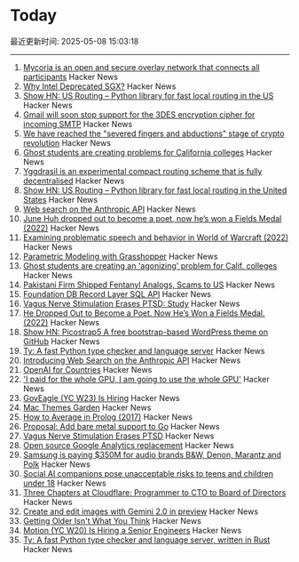 # Today

最近更新时间: 2025-05-08 15:03:18

--- 
1. [Mycoria is an open and secure overlay network that connects all participants](https://mycoria.org/) Hacker News
2. [Why Intel Deprecated SGX?](https://hardenedvault.net/blog/2022-01-15-sgx-deprecated/) Hacker News
3. [Show HN: US Routing – Python library for fast local routing in the US](https://github.com/ivanbelenky/us-routing) Hacker News
4. [Gmail will soon stop support for the 3DES encryption cipher for incoming SMTP](https://workspaceupdates.googleblog.com/2025/05/update-for-gmail-support-for-the-3des-encryption-cipher-for-incoming-smtp-connections.html) Hacker News
5. [We have reached the "severed fingers and abductions" stage of crypto revolution](https://arstechnica.com/security/2025/05/we-have-reached-the-severed-fingers-and-abductions-stage-of-the-crypto-revolution/) Hacker News
6. [Ghost students are creating problems for California colleges](https://www.sfgate.com/bayarea/article/ghost-students-creating-problem-calif-colleges-20311708.php) Hacker News
7. [Yggdrasil is an experimental compact routing scheme that is fully decentralised](https://yggdrasil-network.github.io/about.html) Hacker News
8. [Show HN: US Routing – Python library for fast local routing in the United States](https://github.com/ivanbelenky/us-routing) Hacker News
9. [Web search on the Anthropic API](https://www.anthropic.com/news/web-search-api) Hacker News
10. [June Huh dropped out to become a poet, now he’s won a Fields Medal (2022)](https://www.quantamagazine.org/june-huh-high-school-dropout-wins-the-fields-medal-20220705/) Hacker News
11. [Examining problematic speech and behavior in World of Warcraft (2022)](https://tcjournal.org/vol8/jackson/) Hacker News
12. [Parametric Modeling with Grasshopper](https://baharmon.github.io/basics) Hacker News
13. [Ghost students are creating an 'agonizing' problem for Calif. colleges](https://www.sfgate.com/bayarea/article/ghost-students-creating-problem-calif-colleges-20311708.php) Hacker News
14. [Pakistani Firm Shipped Fentanyl Analogs, Scams to US](https://krebsonsecurity.com/2025/05/pakistani-firm-shipped-fentanyl-analogs-scams-to-us/) Hacker News
15. [Foundation DB Record Layer SQL API](https://foundationdb.github.io/fdb-record-layer/SQL_Reference.html) Hacker News
16. [Vagus Nerve Stimulation Erases PTSD: Study](https://neurosciencenews.com/vagus-nerve-stimulation-ptsd-28818/) Hacker News
17. [He Dropped Out to Become a Poet. Now He’s Won a Fields Medal. (2022)](https://www.quantamagazine.org/june-huh-high-school-dropout-wins-the-fields-medal-20220705/) Hacker News
18. [Show HN: Picostrap5 A free bootstrap-based WordPress theme on GitHub](https://github.com/livecanvas-team/picostrap5) Hacker News
19. [Ty: A fast Python type checker and language server](https://github.com/astral-sh/ty) Hacker News
20. [Introducing Web Search on the Anthropic API](https://www.anthropic.com/news/web-search-api) Hacker News
21. [OpenAI for Countries](https://openai.com/global-affairs/openai-for-countries/) Hacker News
22. ['I paid for the whole GPU, I am going to use the whole GPU'](https://modal.com/blog/gpu-utilization-guide) Hacker News
23. [GovEagle (YC W23) Is Hiring](https://www.ycombinator.com/companies/goveagle/jobs/ogNRCkd-platform-engineering-contractor-short-term) Hacker News
24. [Mac Themes Garden](https://damien.zone/introducing-mac-themes-garden/) Hacker News
25. [How to Average in Prolog (2017)](https://storytotell.org/how-to-average-in-prolog) Hacker News
26. [Proposal: Add bare metal support to Go](https://github.com/golang/go/issues/73608) Hacker News
27. [Vagus Nerve Stimulation Erases PTSD](https://neurosciencenews.com/vagus-nerve-stimulation-ptsd-28818/) Hacker News
28. [Open source Google Analytics replacement](https://github.com/rybbit-io/rybbit) Hacker News
29. [Samsung is paying $350M for audio brands B&W, Denon, Marantz and Polk](https://www.engadget.com/audio/samsung-is-paying-350-million-for-audio-brands-bowers--wilkins-denon-marantz-and-polk-131514754.html) Hacker News
30. [Social AI companions pose unacceptable risks to teens and children under 18](https://www.commonsensemedia.org/ai-ratings/social-ai-companions) Hacker News
31. [Three Chapters at Cloudflare: Programmer to CTO to Board of Directors](https://blog.cloudflare.com/en-us/three-chapters-at-cloudflare-programmer-to-cto-to-board-of-directors/) Hacker News
32. [Create and edit images with Gemini 2.0 in preview](https://developers.googleblog.com/en/generate-images-gemini-2-0-flash-preview/) Hacker News
33. [Getting Older Isn't What You Think](https://www.katycowan.co.uk/blog/getting-old) Hacker News
34. [Motion (YC W20) Is Hiring a Senior Engineers](https://jobs.ashbyhq.com/motion/4f5f6a29-3af0-4d79-99a4-988ff7c5ba05?utm_source=hn) Hacker News
35. [Ty: A fast Python type checker and language server, written in Rust](https://github.com/astral-sh/ty) Hacker News
